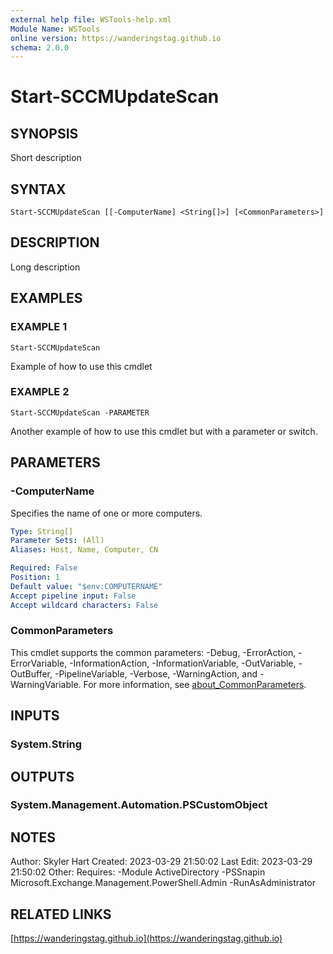 ```yaml
---
external help file: WSTools-help.xml
Module Name: WSTools
online version: https://wanderingstag.github.io
schema: 2.0.0
---
```


# Start-SCCMUpdateScan

## SYNOPSIS
Short description

## SYNTAX

```
Start-SCCMUpdateScan [[-ComputerName] <String[]>] [<CommonParameters>]
```

## DESCRIPTION
Long description

## EXAMPLES

### EXAMPLE 1
```
Start-SCCMUpdateScan
```

Example of how to use this cmdlet

### EXAMPLE 2
```
Start-SCCMUpdateScan -PARAMETER
```

Another example of how to use this cmdlet but with a parameter or switch.

## PARAMETERS

### -ComputerName
Specifies the name of one or more computers.

```yaml
Type: String[]
Parameter Sets: (All)
Aliases: Host, Name, Computer, CN

Required: False
Position: 1
Default value: "$env:COMPUTERNAME"
Accept pipeline input: False
Accept wildcard characters: False
```

### CommonParameters
This cmdlet supports the common parameters: -Debug, -ErrorAction, -ErrorVariable, -InformationAction, -InformationVariable, -OutVariable, -OutBuffer, -PipelineVariable, -Verbose, -WarningAction, and -WarningVariable. For more information, see [about_CommonParameters](http://go.microsoft.com/fwlink/?LinkID=113216).

## INPUTS

### System.String
## OUTPUTS

### System.Management.Automation.PSCustomObject
## NOTES
Author: Skyler Hart
Created: 2023-03-29 21:50:02
Last Edit: 2023-03-29 21:50:02
Other:
Requires:
    -Module ActiveDirectory
    -PSSnapin Microsoft.Exchange.Management.PowerShell.Admin
    -RunAsAdministrator

## RELATED LINKS

[https://wanderingstag.github.io](https://wanderingstag.github.io)

